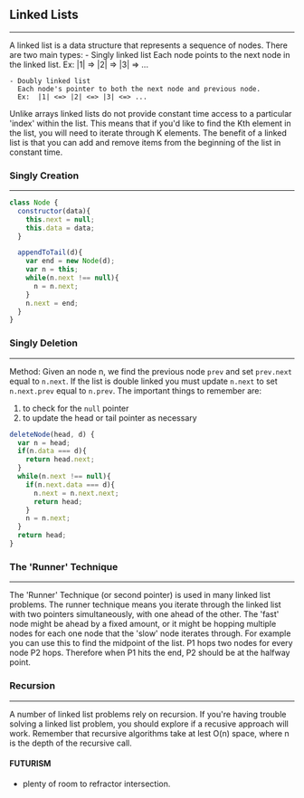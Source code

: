 ## Linked Lists
------
  A linked list is a data structure that represents a sequence of nodes. There are two main types:
    - Singly linked list
      Each node points to the next node in the linked list.
      Ex:  |1| => |2| => |3| => ...

    - Doubly linked list
      Each node's pointer to both the next node and previous node.
      Ex:  |1| <=> |2| <=> |3| <=> ...

  Unlike arrays linked lists do not provide constant time access to a particular 'index' within the list. This means that if you'd like to find the Kth element in the list, you will need to iterate through K elements. The benefit of a linked list is that you can add and remove items from the beginning of the list in constant time.
### Singly Creation
---
```javascript
class Node {
  constructor(data){
    this.next = null;
    this.data = data;
  }

  appendToTail(d){
    var end = new Node(d);
    var n = this;
    while(n.next !== null){
      n = n.next;
    }
    n.next = end;
  }
}
```

### Singly Deletion
---
Method: Given an node n, we find the previous node `prev` and set `prev.next` equal to `n.next`. If the list is double linked you must update `n.next` to set `n.next.prev` equal to `n.prev`.  The important things to remember are:
  1) to check for the `null` pointer
  2) to update the head or tail pointer as necessary

  ```javascript
  deleteNode(head, d) {
    var n = head;
    if(n.data === d){
      return head.next;
    }
    while(n.next !== null){
      if(n.next.data === d){
        n.next = n.next.next;
        return head;
      }
      n = n.next;
    }
    return head;
  }
  ```

### The 'Runner' Technique
---
The 'Runner' Technique (or second pointer) is used in many linked list problems. The runner technique means you iterate through the linked list with two pointers simultaneously, with one ahead of the other. The 'fast' node might be ahead by a fixed amount, or it might be hopping multiple nodes for each one node that the 'slow' node iterates through.
For example you can use this to find the midpoint of the list. P1 hops two nodes for every node P2 hops. Therefore when P1 hits the end, P2 should be at the halfway point.

### Recursion
---
A number of linked list problems rely on recursion. If you're having trouble solving a linked list problem, you should explore if a recusive approach will work. Remember that recursive algorithms take at lest O(n) space, where n is the depth of the recursive call.


#### FUTURISM
 - plenty of room to refractor intersection.
